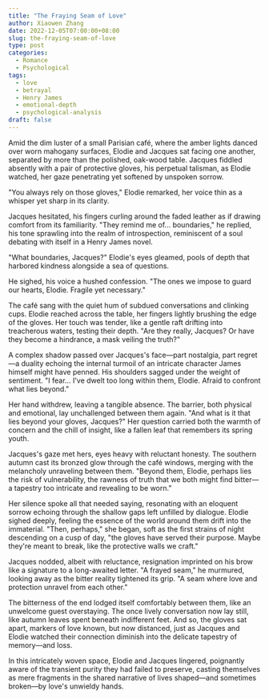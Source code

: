 ```yaml
---
title: "The Fraying Seam of Love"
author: Xiaowen Zhang
date: 2022-12-05T07:00:00+08:00
slug: the-fraying-seam-of-love
type: post
categories:
  - Romance
  - Psychological
tags:
  - love
  - betrayal
  - Henry James
  - emotional-depth
  - psychological-analysis
draft: false
---
```


Amid the dim luster of a small Parisian café, where the amber lights danced over worn mahogany surfaces, Elodie and Jacques sat facing one another, separated by more than the polished, oak-wood table. Jacques fiddled absently with a pair of protective gloves, his perpetual talisman, as Elodie watched, her gaze penetrating yet softened by unspoken sorrow.

"You always rely on those gloves," Elodie remarked, her voice thin as a whisper yet sharp in its clarity.

Jacques hesitated, his fingers curling around the faded leather as if drawing comfort from its familiarity. "They remind me of... boundaries," he replied, his tone sprawling into the realm of introspection, reminiscent of a soul debating with itself in a Henry James novel.

"What boundaries, Jacques?" Elodie's eyes gleamed, pools of depth that harbored kindness alongside a sea of questions.

He sighed, his voice a hushed confession. "The ones we impose to guard our hearts, Elodie. Fragile yet necessary."

The café sang with the quiet hum of subdued conversations and clinking cups. Elodie reached across the table, her fingers lightly brushing the edge of the gloves. Her touch was tender, like a gentle raft drifting into treacherous waters, testing their depth. "Are they really, Jacques? Or have they become a hindrance, a mask veiling the truth?"

A complex shadow passed over Jacques's face—part nostalgia, part regret—a duality echoing the internal turmoil of an intricate character James himself might have penned. His shoulders sagged under the weight of sentiment. "I fear... I've dwelt too long within them, Elodie. Afraid to confront what lies beyond."

Her hand withdrew, leaving a tangible absence. The barrier, both physical and emotional, lay unchallenged between them again. "And what is it that lies beyond your gloves, Jacques?" Her question carried both the warmth of concern and the chill of insight, like a fallen leaf that remembers its spring youth.

Jacques's gaze met hers, eyes heavy with reluctant honesty. The southern autumn cast its bronzed glow through the café windows, merging with the melancholy unraveling between them. "Beyond them, Elodie, perhaps lies the risk of vulnerability, the rawness of truth that we both might find bitter—a tapestry too intricate and revealing to be worn."

Her silence spoke all that needed saying, resonating with an eloquent sorrow echoing through the shallow gaps left unfilled by dialogue. Elodie sighed deeply, feeling the essence of the world around them drift into the immaterial. "Then, perhaps," she began, soft as the first strains of night descending on a cusp of day, "the gloves have served their purpose. Maybe they're meant to break, like the protective walls we craft."

Jacques nodded, albeit with reluctance, resignation imprinted on his brow like a signature to a long-awaited letter. "A frayed seam," he murmured, looking away as the bitter reality tightened its grip. "A seam where love and protection unravel from each other."

The bitterness of the end lodged itself comfortably between them, like an unwelcome guest overstaying. The once lively conversation now lay still, like autumn leaves spent beneath indifferent feet. And so, the gloves sat apart, markers of love known, but now distanced, just as Jacques and Elodie watched their connection diminish into the delicate tapestry of memory—and loss.

In this intricately woven space, Elodie and Jacques lingered, poignantly aware of the transient purity they had failed to preserve, casting themselves as mere fragments in the shared narrative of lives shaped—and sometimes broken—by love's unwieldy hands.